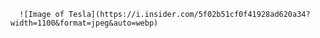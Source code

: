       ![Image of Tesla](https://i.insider.com/5f02b51cf0f41928ad620a34?width=1100&format=jpeg&auto=webp)                                                       
